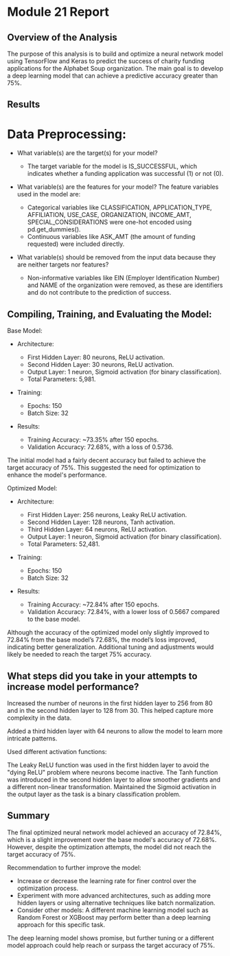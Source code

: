 # Module 21 Report

## Overview of the Analysis

The purpose of this analysis is to build and optimize a neural network model using TensorFlow and Keras to predict the success of charity funding applications for the Alphabet Soup organization. The main goal is to develop a deep learning model that can achieve a predictive accuracy greater than 75%.

## Results

# Data Preprocessing:
- What variable(s) are the target(s) for your model?
    * The target variable for the model is IS_SUCCESSFUL, which indicates whether a funding application was successful (1) or not (0).

- What variable(s) are the features for your model?
    The feature variables used in the model are:
    * Categorical variables like CLASSIFICATION, APPLICATION_TYPE, AFFILIATION, USE_CASE, ORGANIZATION, INCOME_AMT, SPECIAL_CONSIDERATIONS were one-hot encoded using pd.get_dummies().
    * Continuous variables like ASK_AMT (the amount of funding requested) were included directly.

- What variable(s) should be removed from the input data because they are neither targets nor features?
    * Non-informative variables like EIN (Employer Identification Number) and NAME of the organization were removed, as these are identifiers and do not contribute to the prediction of success.

## Compiling, Training, and Evaluating the Model:

Base Model:
- Architecture:
    * First Hidden Layer: 80 neurons, ReLU activation.
    * Second Hidden Layer: 30 neurons, ReLU activation.
    * Output Layer: 1 neuron, Sigmoid activation (for binary classification).
    * Total Parameters: 5,981.

- Training:
    * Epochs: 150
    * Batch Size: 32

- Results:
    * Training Accuracy: ~73.35% after 150 epochs.
    * Validation Accuracy: 72.68%, with a loss of 0.5736.

The initial model had a fairly decent accuracy but failed to achieve the target accuracy of 75%. This suggested the need for optimization to enhance the model's performance.

Optimized Model:
- Architecture:
    * First Hidden Layer: 256 neurons, Leaky ReLU activation.
    * Second Hidden Layer: 128 neurons, Tanh activation.
    * Third Hidden Layer: 64 neurons, ReLU activation.
    * Output Layer: 1 neuron, Sigmoid activation (for binary classification).
    * Total Parameters: 52,481.

- Training:
    * Epochs: 150
    * Batch Size: 32

- Results:
    * Training Accuracy: ~72.84% after 150 epochs.
    * Validation Accuracy: 72.84%, with a lower loss of 0.5667 compared to the base model.

Although the accuracy of the optimized model only slightly improved to 72.84% from the base model’s 72.68%, the model’s loss improved, indicating better generalization. Additional tuning and adjustments would likely be needed to reach the target 75% accuracy.

## What steps did you take in your attempts to increase model performance?
Increased the number of neurons in the first hidden layer to 256 from 80 and in the second hidden layer to 128 from 30. This helped capture more complexity in the data.

Added a third hidden layer with 64 neurons to allow the model to learn more intricate patterns.

Used different activation functions:

The Leaky ReLU function was used in the first hidden layer to avoid the "dying ReLU" problem where neurons become inactive.
The Tanh function was introduced in the second hidden layer to allow smoother gradients and a different non-linear transformation.
Maintained the Sigmoid activation in the output layer as the task is a binary classification problem.

## Summary

The final optimized neural network model achieved an accuracy of 72.84%, which is a slight improvement over the base model's accuracy of 72.68%. However, despite the optimization attempts, the model did not reach the target accuracy of 75%.

Recommendation to further improve the model:
- Increase or decrease the learning rate for finer control over the optimization process.
- Experiment with more advanced architectures, such as adding more hidden layers or using alternative techniques like batch normalization.
- Consider other models: A different machine learning model such as Random Forest or XGBoost may perform better than a deep learning approach for this specific task.

The deep learning model shows promise, but further tuning or a different model approach could help reach or surpass the target accuracy of 75%.
